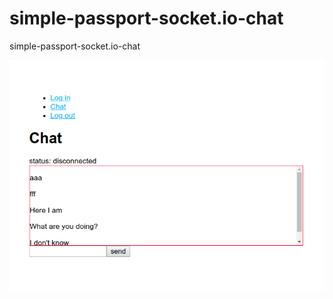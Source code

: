 # simple-passport-socket.io-chat
simple-passport-socket.io-chat

![screen1](Selection_090.png "screen2")
